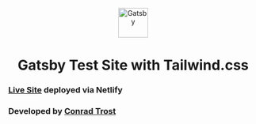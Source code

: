 <p align="center">
  <a href="https://www.gatsbyjs.com/?utm_source=starter&utm_medium=readme&utm_campaign=minimal-starter">
    <img alt="Gatsby" src="https://www.gatsbyjs.com/Gatsby-Monogram.svg" width="60" />
  </a>
</p>
<h1 align="center">
  Gatsby Test Site with Tailwind.css
</h1>

### [Live Site](https://conradtrost.com) deployed via Netlify
### Developed by [Conrad Trost](https://github.com/retro1967)
